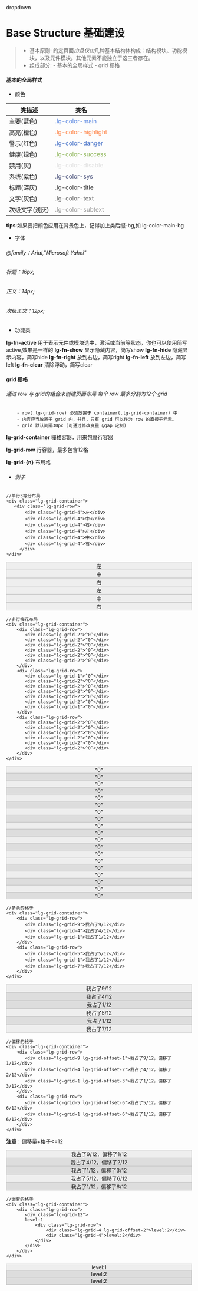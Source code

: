 <link href="/legoland.min.css"/>

<div class="lg-dropdown">dropdown
<ul>
  
</ul>
</div>



# Base Structure 基础建设
 
> - 基本原则: 约定页面*由且仅由*几种基本结构体构成：结构模块、功能模块，以及元件模块。其他元素不能独立于这三者存在。
> - 组成部分:
        - 基本的全局样式 
        - grid 栅格
  

#### **基本的全局样式**

- 颜色

|类描述            |类名                                          | 
|------------------|----------------------------------------------| 
|主要(蓝色)        |<font color=#5986e1>.lg-color-main</font>     |  
|高亮(橙色)        |<font color=#ff8447>.lg-color-highlight</font>| 
|警示(红色)        |<font color=#3e6bc5>.lg-color-danger</font>   | 
|健康(绿色)        |<font color=#8bb455>.lg-color-success</font>  | 
|禁用(灰)          |<font color=#e1e1e1>.lg-color-disable</font>  |  
|系统(紫色)        |<font color=#464e78>.lg-color-sys</font>      |   
|标题(深灰)        |<font color=#333>.lg-color-title</font>       |   
|文字(灰色)        |<font color=#666>.lg-color-text</font>        |   
|次级文字(浅灰)    |<font color=#999>.lg-color-subtext</font>     |  

**tips**:如果要把颜色应用在背景色上，记得加上类后缀-bg,如 lg-color-main-bg 

- 字体 

###### @family：Arial,"Microsoft Yahei"
###### 标题：16px;
###### 正文：14px;
###### 次级正文：12px;

- 功能类

**lg-fn-active**
用于表示元件或模块选中，激活或当前等状态，你也可以使用简写active,效果是一样的
**lg-fn-show**
显示隐藏内容，简写show 
**lg-fn-hide**
隐藏显示内容，简写hide
**lg-fn-right**
放到右边，简写right
**lg-fn-left**
放到左边，简写left
**lg-fn-clear**
清除浮动，简写clear

#### **grid 栅格**

######  通过 row 与 grid的组合来创建页面布局 每个 row 最多分割为12个 grid
        - row(.lg-grid-row) 必须放置于 container(.lg-grid-container) 中
        - 内容应当放置于 grid 内，并且，只有 grid 可以作为 row 的直接子元素。
        - grid 默认间隔30px (可通过修改变量 @gap 定制) 

**lg-grid-container**
栅格容器，用来包裹行容器

**lg-grid-row**
行容器，最多包含12格

**lg-grid-{n}**
布局格

- ###### 例子

```
//单行3等分布局
<div class="lg-grid-container">
   <div class="lg-grid-row">
       <div class="lg-grid-4">左</div>
       <div class="lg-grid-4">中</div>
       <div class="lg-grid-4">右</div>
       <div class="lg-grid-4">左</div>
       <div class="lg-grid-4">中</div>
       <div class="lg-grid-4">右</div>
     </div>
</div>
```
<div class="lg-grid-container">
   <div class="lg-grid-row">
       <div class="lg-grid-4" style="border:1px solid #ccc;text-align:center;background-color:#eee">左</div>
       <div class="lg-grid-4" style="border:1px solid #ccc;text-align:center;background-color:#eee">中</div>
       <div class="lg-grid-4" style="border:1px solid #ccc;text-align:center;background-color:#eee">右</div>
       <div class="lg-grid-4" style="border:1px solid #ccc;text-align:center;background-color:#eee">左</div>
       <div class="lg-grid-4" style="border:1px solid #ccc;text-align:center;background-color:#eee">中</div>
       <div class="lg-grid-4" style="border:1px solid #ccc;text-align:center;background-color:#eee">右</div>
     </div>
</div>

```
//多行梅花布局
<div class="lg-grid-container">
    <div class="lg-grid-row">
       <div class="lg-grid-2">^0^</div>
       <div class="lg-grid-2">^0^</div>
       <div class="lg-grid-2">^0^</div>
       <div class="lg-grid-2">^0^</div>
       <div class="lg-grid-2">^0^</div>
       <div class="lg-grid-2">^0^</div>  
    </div>
    <div class="lg-grid-row">
       <div class="lg-grid-1">^0^</div>
       <div class="lg-grid-2">^0^</div>
       <div class="lg-grid-2">^0^</div>
       <div class="lg-grid-2">^0^</div>   
       <div class="lg-grid-2">^0^</div>   
       <div class="lg-grid-2">^0^</div>   
       <div class="lg-grid-1">^0^</div>   
    </div>
    <div class="lg-grid-row">
       <div class="lg-grid-2">^0^</div>
       <div class="lg-grid-2">^0^</div>
       <div class="lg-grid-2">^0^</div>
       <div class="lg-grid-2">^0^</div>
       <div class="lg-grid-2">^0^</div>
       <div class="lg-grid-2">^0^</div>  
    </div>
</div>
```
<div class="lg-grid-container">
    <div class="lg-grid-row">
       <div class="lg-grid-2" style="border:1px solid #ccc;text-align:center;background-color:#eee">^0^</div>
       <div class="lg-grid-2" style="border:1px solid #ccc;text-align:center;background-color:#ddd">^0^</div>
       <div class="lg-grid-2" style="border:1px solid #ccc;text-align:center;background-color:#eee">^0^</div>
       <div class="lg-grid-2" style="border:1px solid #ccc;text-align:center;background-color:#ddd">^0^</div>
       <div class="lg-grid-2" style="border:1px solid #ccc;text-align:center;background-color:#eee">^0^</div>
       <div class="lg-grid-2" style="border:1px solid #ccc;text-align:center;background-color:#ddd">^0^</div>
    </div>
    <div class="lg-grid-row">
       <div class="lg-grid-1" style="border:1px solid #ccc;text-align:center;background-color:#eee">^0^</div>
       <div class="lg-grid-2" style="border:1px solid #ccc;text-align:center;background-color:#ddd">^0^</div>
       <div class="lg-grid-2" style="border:1px solid #ccc;text-align:center;background-color:#eee">^0^</div>
       <div class="lg-grid-2" style="border:1px solid #ccc;text-align:center;background-color:#ddd">^0^</div>
       <div class="lg-grid-2" style="border:1px solid #ccc;text-align:center;background-color:#eee">^0^</div>
       <div class="lg-grid-2" style="border:1px solid #ccc;text-align:center;background-color:#ddd">^0^</div>
       <div class="lg-grid-1" style="border:1px solid #ccc;text-align:center;background-color:#eee">^0^</div>
    </div>
    <div class="lg-grid-row">
       <div class="lg-grid-2" style="border:1px solid #ccc;text-align:center;background-color:#eee">^0^</div>
       <div class="lg-grid-2" style="border:1px solid #ccc;text-align:center;background-color:#ddd">^0^</div>
       <div class="lg-grid-2" style="border:1px solid #ccc;text-align:center;background-color:#eee">^0^</div>
       <div class="lg-grid-2" style="border:1px solid #ccc;text-align:center;background-color:#ddd">^0^</div>
       <div class="lg-grid-2" style="border:1px solid #ccc;text-align:center;background-color:#eee">^0^</div>
       <div class="lg-grid-2" style="border:1px solid #ccc;text-align:center;background-color:#ddd">^0^</div>
    </div>
</div>

```
//多余的格子
<div class="lg-grid-container">
    <div class="lg-grid-row">
       <div class="lg-grid-9">我占了9/12</div>
       <div class="lg-grid-4">我占了4/12</div>   
       <div class="lg-grid-1">我占了1/12</div>   
    </div> 
    <div class="lg-grid-row">
       <div class="lg-grid-5">我占了5/12</div>
       <div class="lg-grid-1">我占了1/12</div>   
       <div class="lg-grid-7">我占了7/12</div>   
    </div> 
</div>
```
<div class="lg-grid-container">
    <div class="lg-grid-row">
       <div class="lg-grid-9" style="border:1px solid #ccc;text-align:center;background-color:#eee">我占了9/12</div>
       <div class="lg-grid-4" style="border:1px solid #ccc;text-align:center;background-color:#ddd">我占了4/12</div>
       <div class="lg-grid-1" style="border:1px solid #ccc;text-align:center;background-color:#ddd">我占了1/12</div>
    </div>
    <div class="lg-grid-row">
       <div class="lg-grid-5" style="border:1px solid #ccc;text-align:center;background-color:#eee">我占了5/12</div>
       <div class="lg-grid-1" style="border:1px solid #ccc;text-align:center;background-color:#ddd">我占了1/12</div>
       <div class="lg-grid-7" style="border:1px solid #ccc;text-align:center;background-color:#eee">我占了7/12</div> 
    </div> 
</div>

```
//偏移的格子
<div class="lg-grid-container">
    <div class="lg-grid-row">
       <div class="lg-grid-9 lg-grid-offset-1">我占了9/12，偏移了1/12</div>
       <div class="lg-grid-4 lg-grid-offset-2">我占了4/12，偏移了2/12</div>
       <div class="lg-grid-1 lg-grid-offset-3">我占了1/12，偏移了3/12</div>
    </div>
    <div class="lg-grid-row">
       <div class="lg-grid-5 lg-grid-offset-6">我占了5/12，偏移了6/12</div>
       <div class="lg-grid-1 lg-grid-offset-6">我占了1/12，偏移了6/12</div> 
    </div> 
</div>
```
**注意**：偏移量+格子<=12
<div class="lg-grid-container">
    <div class="lg-grid-row">
       <div class="lg-grid-9 lg-grid-offset-1" style="border:1px solid #ccc;text-align:center;background-color:#eee">我占了9/12，偏移了1/12</div>
       <div class="lg-grid-4 lg-grid-offset-2" style="border:1px solid #ccc;text-align:center;background-color:#ddd">我占了4/12，偏移了2/12</div>
       <div class="lg-grid-1 lg-grid-offset-3" style="border:1px solid #ccc;text-align:center;background-color:#ddd">我占了1/12，偏移了3/12</div>
    </div>
    <div class="lg-grid-row">
       <div class="lg-grid-5 lg-grid-offset-6" style="border:1px solid #ccc;text-align:center;background-color:#eee">我占了5/12，偏移了6/12</div>
       <div class="lg-grid-1 lg-grid-offset-6" style="border:1px solid #ccc;text-align:center;background-color:#ddd">我占了1/12，偏移了6/12</div> 
    </div> 
</div>


```
//嵌套的格子
<div class="lg-grid-container">
    <div class="lg-grid-row">
       <div class="lg-grid-12">
       level:1
           <div class="lg-grid-row">
               <div class="lg-grid-4 lg-grid-offset-2">level:2</div>
               <div class="lg-grid-4">level:2</div>
           </div>
       </div> 
    </div> 
</div> 
```
<div class="lg-grid-container">
    <div class="lg-grid-row">
       <div class="lg-grid-12" style="border:1px solid #ccc;text-align:center;background-color:#eee">
       level:1
           <div class="lg-grid-row">
               <div class="lg-grid-4 lg-grid-offset-2" style="border:1px solid #ccc;text-align:center;background-color:#ddd">level:2</div>
               <div class="lg-grid-4" style="border:1px solid #ccc;text-align:center;background-color:#ddd">level:2</div>
           </div>
       </div> 
    </div> 
</div> 

